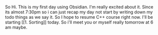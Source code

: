 So Hi. This is my first day using Obsidian.
I'm really excited about it.
Since its almost 7:30pm so i can just recap my day not start by writing down my todo things as we say it.
So I hope to resume C++ course right now.
I'll be starting [[1. Sorting]] today.
So i'll meet you or myself really tomorrow at 6 am maybe.